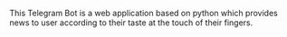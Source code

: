 This Telegram Bot is a web application based on python which
provides news to user according to their taste at the touch of their
fingers.
